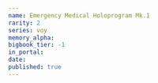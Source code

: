 ```yaml
---
name: Emergency Medical Holoprogram Mk.1
rarity: 2
series: voy
memory_alpha:
bigbook_tier: -1
in_portal:
date:
published: true
---
```



